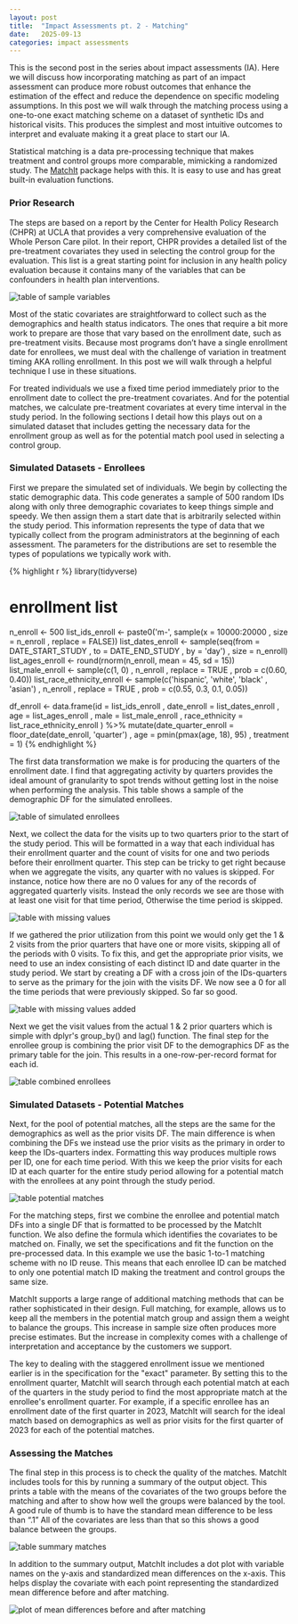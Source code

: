 ```yaml
---
layout: post
title:  "Impact Assessments pt. 2 - Matching"
date:   2025-09-13
categories: impact assessments
---
```

This is the second post in the series about impact assessments (IA). Here we will discuss how incorporating matching as part of an impact assessment can produce more robust outcomes that enhance the estimation of the effect and reduce the dependence on specific modeling assumptions. In this post we will walk through the matching process using a one-to-one exact matching scheme on a dataset of synthetic IDs and historical visits. This produces the simplest and most intuitive outcomes to interpret and evaluate making it a great place to start our IA.

Statistical matching is a data pre-processing technique that makes treatment and control groups more comparable, mimicking a randomized study. The [MatchIt](https://kosukeimai.github.io/MatchIt/) package helps with this. It is easy to use and has great built-in evaluation functions.

### Prior Research

The steps are based on a report by the Center for Health Policy Research (CHPR) at UCLA that provides a very comprehensive evaluation of the Whole Person Care pilot. In their report, CHPR provides a detailed list of the pre-treatment covariates they used in selecting the control group for the evaluation. This list is a great starting point for inclusion in any health policy evaluation because it contains many of the variables that can be confounders in health plan interventions. 

![table of sample variables](/assets/table-sample-variables.png)

Most of the static covariates are straightforward to collect such as the demographics and health status indicators. The ones that require a bit more work to prepare are those that vary based on the enrollment date, such as pre-treatment visits. Because most programs don’t have a single enrollment date for enrollees, we must deal with the challenge of variation in treatment timing AKA rolling enrollment. In this post we will walk through a helpful technique I use in these situations. 

For treated individuals we use a fixed time period immediately prior to the enrollment date to collect the pre-treatment covariates. And for the potential matches, we calculate pre-treatment covariates at every time interval in the study period. In the following sections I detail how this plays out on a simulated dataset that includes getting the necessary data for the enrollment group as well as for the potential match pool used in selecting a control group. 

### Simulated Datasets - Enrollees

First we prepare the simulated set of individuals. We begin by collecting the static demographic data. This code generates a sample of 500 random IDs along with only three demographic covariates to keep things simple and speedy. We then assign them a start date that is arbitrarily selected within the study period. This information represents the type of data that we typically collect from the program administrators at the beginning of each assessment. The parameters for the distributions are set to resemble the types of populations we typically work with. 

{% highlight r %}
library(tidyverse)
# enrollment list
n_enroll <- 500
list_ids_enroll <- paste0('m-', sample(x = 10000:20000
                                      , size = n_enroll
                                      , replace = FALSE))
list_dates_enroll <- sample(seq(from = DATE_START_STUDY
                              , to = DATE_END_STUDY
                              , by = 'day')
                          , size = n_enroll)
list_ages_enroll <- round(rnorm(n_enroll, mean = 45, sd = 15))
list_male_enroll <- sample(c(1, 0)
                        , n_enroll
                        , replace = TRUE
                        , prob = c(0.60, 0.40))
list_race_ethnicity_enroll <- sample(c('hispanic', 'white', 'black' , 'asian')
                                  , n_enroll
                                  , replace = TRUE
                                  , prob = c(0.55, 0.3, 0.1, 0.05))

df_enroll <- data.frame(id = list_ids_enroll
                      , date_enroll = list_dates_enroll
                      , age = list_ages_enroll
                      , male = list_male_enroll
                      , race_ethnicity = list_race_ethnicity_enroll
                      ) %>%
             mutate(date_quarter_enroll = floor_date(date_enroll, 'quarter')
                  , age = pmin(pmax(age, 18), 95)
                  , treatment = 1)
{% endhighlight %}

The first data transformation we make is for producing the quarters of the enrollment date. I find that aggregating activity by quarters provides the ideal amount of granularity to spot trends without getting lost in the noise when performing the analysis. This table shows a sample of the demographic DF for the simulated enrollees.

![table of simulated enrollees](/assets/table-simulated-enrollees.png)

Next, we collect the data for the visits up to two quarters prior to the start of the study period. This will be formatted in a way that each individual has their enrollment quarter and the count of visits for one and two periods before their enrollment quarter. This step can be tricky to get right because when we aggregate the visits, any quarter with no values is skipped. For instance, notice how there are no 0 values for any of the records of aggregated quarterly visits. Instead the only records we see are those with at least one visit for that time period, Otherwise the time period is skipped. 

![table with missing values](/assets/table-missing-values.png)

If we gathered the prior utilization from this point we would only get the 1 & 2 visits from the prior quarters that have one or more visits, skipping all of the periods with 0 visits. To fix this, and get the appropriate prior visits, we need to use an index consisting of each distinct ID and date quarter in the study period. We start by creating a DF with a cross join of the IDs-quarters to serve as the primary for the join with the visits DF. We now see a 0 for all the time periods that were previously skipped. So far so good.

![table with missing values added](/assets/table-missing-values-added.png)

Next we get the visit values from the actual 1 & 2 prior quarters which is simple with dplyr's group_by() and lag() function. The final step for the enrollee group is combining the prior visit DF to the demographics DF as the primary table for the join. This results in a one-row-per-record format for each id.

![table combined enrollees](/assets/table-combine-enrollees.png)

### Simulated Datasets - Potential Matches

Next, for the pool of potential matches, all the steps are the same for the demographics as well as the prior visits DF. The main difference is when combining the DFs we instead use the prior visits as the primary in order to keep the IDs-quarters index. Formatting this way produces multiple rows per ID, one for each time period. With this we keep the prior visits for each ID at each quarter for the entire study period allowing for a potential match with the enrollees at any point through the study period.

![table potential matches](/assets/table-potential-matches.png)

For the matching steps, first we combine the enrollee and potential match DFs into a single DF that is formatted to be processed by the MatchIt function. We also define the formula which identifies the covariates to be matched on. Finally, we set the specifications and fit the function on the pre-processed data. In this example we use the basic 1-to-1 matching scheme with no ID reuse. This means that each enrollee ID can be matched to only one potential match ID making the treatment and control groups the same size. 

MatchIt supports a large range of additional matching methods that can be rather sophisticated in their design. Full matching, for example, allows us to keep all the members in the potential match group and assign them a weight to balance the groups. This increase in sample size often produces more precise estimates. But the increase in complexity comes with a challenge of interpretation and acceptance by the customers we support.

The key to dealing with the staggered enrollment issue we mentioned earlier is in the specification for the "exact" parameter. By setting this to the enrollment quarter, MatchIt will search through each potential match at each of the quarters in the study period to find the most appropriate match at the enrollee's enrollment quarter. For example, if a specific enrollee has an enrollment date of the first quarter in 2023, MatchIt will search for the ideal match based on demographics as well as prior visits for the first quarter of 2023 for each of the potential matches. 

### Assessing the Matches

The final step in this process is to check the quality of the matches. Matchlt includes tools for this by running a summary of the output object. This prints a table with the means of the covariates of the two groups before the matching and after to show how well the groups were balanced by the tool. A good rule of thumb is to have the standard mean difference to be less than “.1” All of the covariates are less than that so this shows a good balance between the groups.

![table summary matches](/assets/table-summary-matches.png)

In addition to the summary output, MatchIt includes a dot plot with variable names on the y-axis and standardized mean differences on the x-axis. This helps display the covariate with each point representing the standardized mean difference before and after matching. 

![plot of mean differences before and after matching](/assets/mean-differences-plot.png)


